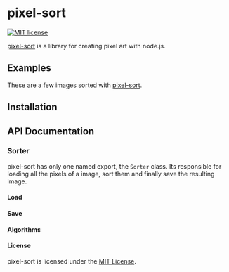 # pixel-sort
[![MIT license](http://img.shields.io/badge/license-MIT-brightgreen.svg)](http://opensource.org/licenses/MIT)

[pixel-sort](https://www.npmjs.com/package/pixel-sort/) is a library for creating pixel art with node.js.

## Examples
These are a few images sorted with [pixel-sort](https://www.npmjs.com/package/pixel-sort/).

## Installation

## API Documentation
### Sorter
pixel-sort has only one named export, the ```Sorter``` class. Its responsible for loading all the pixels of a image, sort them and finally save the resulting image.

#### Load
#### Save
#### Algorithms


#### License
pixel-sort is licensed under the [MIT License](https://github.com/schulke-214/pixel-sort/blob/master/LICENSE).